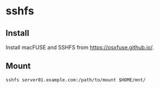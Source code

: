 # sshfs

## Install

Install macFUSE and SSHFS from https://osxfuse.github.io/.

## Mount

```shell
sshfs server01.example.com:/path/to/mount $HOME/mnt/
```
